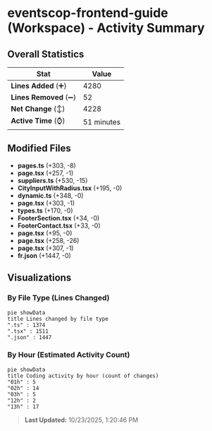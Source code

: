# eventscop-frontend-guide (Workspace) - Activity Summary 

## Overall Statistics

| Stat                   | Value                                                             |
| ---------------------- | ----------------------------------------------------------------- |
| **Lines Added** (➕)   | 4280                                          |
| **Lines Removed** (➖) | 52                                        |
| **Net Change** (↕)    | 4228                |
| **Active Time** (⌚)   | 51 minutes |


## Modified Files
- **pages.ts** (+303, -8)
- **page.tsx** (+257, -1)
- **suppliers.ts** (+530, -15)
- **CityInputWithRadius.tsx** (+195, -0)
- **dynamic.ts** (+348, -0)
- **page.tsx** (+303, -1)
- **types.ts** (+170, -0)
- **FooterSection.tsx** (+34, -0)
- **FooterContact.tsx** (+33, -0)
- **page.tsx** (+95, -0)
- **page.tsx** (+258, -26)
- **page.tsx** (+307, -1)
- **fr.json** (+1447, -0)

## Visualizations

### By File Type (Lines Changed)

```mermaid
pie showData
title Lines changed by file type
".ts" : 1374
".tsx" : 1511
".json" : 1447
```

### By Hour (Estimated Activity Count)

```mermaid
pie showData
title Coding activity by hour (count of changes)
"01h" : 5
"02h" : 14
"03h" : 5
"12h" : 2
"13h" : 17
```


> **Last Updated:** 10/23/2025, 1:20:46 PM